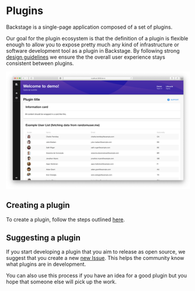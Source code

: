 # Plugins

Backstage is a single-page application composed of a set of plugins.

Our goal for the plugin ecosystem is that the definition of a plugin is flexible enough to allow you to expose pretty much any kind of infrastructure or software development tool as a plugin in Backstage. By following strong [design guidelines](https://github.com/spotify/backstage/blob/master/docs/design.md) we ensure the the overall user experience stays consistent between plugins.

![plugin](../docs/getting-started/my-plugin_screenshot.png)

## Creating a plugin

To create a plugin, follow the steps outlined [here](https://github.com/spotify/backstage/blob/master/docs/getting-started/create-a-plugin.md).

## Suggesting a plugin

If you start developing a plugin that you aim to release as open source, we suggest that you create a new [new Issue](https://github.com/spotify/backstage/issues/new?template=plugin_template.md). This helps the community know what plugins are in development.

You can also use this process if you have an idea for a good plugin but you hope that someone else will pick up the work.
